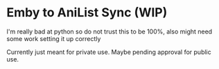 # Emby to AniList Sync (WIP)

I'm really bad at python so do not trust this to be 100%, also might need some work setting it up correctly

Currently just meant for private use. Maybe pending approval for public use.


[//]: # ([![Build Status]&#40;https://travis-ci.com/RickDB/EmbyAniSync.svg?branch=master&#41;]&#40;https://travis-ci.com/RickDB/EmbyAniSync&#41;![Docker]&#40;https://github.com/rickdb/Docker-EmbyAniSync/actions/workflows/docker-publish.yml/badge.svg&#41;)

[//]: # ()
[//]: # ()
[//]: # (![Logo]&#40;logo.png&#41;)

[//]: # ()
[//]: # (If you manage your Anime with Emby this will allow you to sync your libraries to [AniList]&#40;https://anilist.co&#41;  , recommend using Emby with the [HAMA agent]&#40;https://github.com/ZeroQI/Hama.bundle&#41; for best Anime name matches.)

[//]: # ()
[//]: # (Unwatched Anime in Emby will not be synced so only those that have at least one watched episode, updates to AniList are only send with changes so need to worry about messing up watch history.)

[//]: # ()
[//]: # ()
[//]: # (This version is based on my previous project  [EmbyMalSync]&#40;https://github.com/RickDB/EmbyMALSync&#41; which due to MAL closing their API is no longer working, this might change in the future and if it does will resume working on that again as as well.)

[//]: # ()
[//]: # ()
[//]: # (**If you want test it out first without updating your actual AniList entries check out ``Skip list updating for testing `` from the ``Optional features`` section of this readme**)

[//]: # ()
[//]: # (## Setup)

[//]: # ()
[//]: # (### Step 1 - install Python)

[//]: # ()
[//]: # (Make sure you have Python 3.7 or higher installed:)

[//]: # ()
[//]: # ([Python homepage]&#40;https://www.python.org/&#41;)

[//]: # ()
[//]: # ()
[//]: # (### Step 2 - Download project files)

[//]: # ()
[//]: # (Get the latest version using your favorite git client or by downloading the latest release from here:)

[//]: # ()
[//]: # (https://github.com/RickDB/EmbyAniSync/archive/master.zip)

[//]: # ()
[//]: # ()
[//]: # (### Step 3 - Configuration)

[//]: # ()
[//]: # (From the project directory rename `settings.ini.example` to `settings.ini`, open `settings.ini` with your favorite text editor and edit where needed.)

[//]: # ()
[//]: # ()
[//]: # (#### Emby)

[//]: # ()
[//]: # (Only choose one of the authentication methods, MyEmby is the easiest.)

[//]: # ()
[//]: # (##### MyEmby authentication &#40;prefered&#41;)

[//]: # ()
[//]: # (For MyEmby authentication you will need your Emby server name and Emby account login information, for example:)

[//]: # ()
[//]: # (```)

[//]: # ([EMBY])

[//]: # (anime_section = Anime)

[//]: # (authentication_method = myemby)

[//]: # ()
[//]: # (server = Sadala)

[//]: # (myemby_user = Goku)

[//]: # (myemby_password = kamehameha)

[//]: # (```)

[//]: # ()
[//]: # (This completes the MyEmby authentication and **only** if you want to sync against a specific Emby Home user which isn't the admin user follow the below instructions:)

[//]: # ()
[//]: # (For this to work lookup the home username on your Emby server and also fill in your full Emby server URL, for example:)

[//]: # ()
[//]: # (```)

[//]: # ([EMBY])

[//]: # (anime_section = Anime)

[//]: # (authentication_method = myemby)

[//]: # ()
[//]: # (# MyEmby)

[//]: # (server = Sadala)

[//]: # (myemby_user = John # has to be the Emby admin user acount)

[//]: # (myemby_password = Doe)

[//]: # ()
[//]: # (# if you enable home_user_sync it will only sync against that specific Emby home user, it requires the full url of your Emby server just like with the Direct IP method)

[//]: # (# home_username is the actual Emby home username and not their e-mail address, this is also case sensitive)

[//]: # ()
[//]: # (home_user_sync = True)

[//]: # (home_username = Megumin # the home user account you want to sync with and can not be the admin user)

[//]: # (home_server_base_url = http://127.0.0.1:32400)

[//]: # (```)

[//]: # ()
[//]: # (##### Direct Emby authentication &#40;advanced users&#41;)

[//]: # ()
[//]: # (The direct authentication method is for users that don't want to use Emby its online authentication system however is more complex to setup, for this you need to find your token manually:)

[//]: # ()
[//]: # (https://support.emby.tv/articles/204059436-finding-an-authentication-token-x-emby-token/)

[//]: # ()
[//]: # (Afterwards can enter your full Emby site url and above authentication token, for example:)

[//]: # ()
[//]: # (```)

[//]: # ([EMBY])

[//]: # (anime_section = Anime)

[//]: # (authentication_method = direct)

[//]: # ()
[//]: # (base_url = http://192.168.1.234:32400)

[//]: # (token = abcdef123456789)

[//]: # (```)

[//]: # ()
[//]: # (##### Section configuration)

[//]: # ()
[//]: # (In the settings file enter your Emby library / section name containing your Anime, for example:)

[//]: # ()
[//]: # (```)

[//]: # ([EMBY])

[//]: # (anime_section = Anime)

[//]: # (```)

[//]: # ()
[//]: # (Multiple libraries are now supported and you separate them by using the pipeline &#40;"|"&#41; character like so:)

[//]: # ()
[//]: # (```)

[//]: # ([EMBY])

[//]: # (anime_section = Anime|Anime2)

[//]: # (```)

[//]: # ()
[//]: # (#### AniList)

[//]: # ()
[//]: # (For AniList you need get a so called `access_token` which you can retrieve via this link and if not logged in will ask you to do so:)

[//]: # ()
[//]: # (https://anilist.co/api/v2/oauth/authorize?client_id=1549&response_type=token)

[//]: # ()
[//]: # (Make sure to copy the entire key as it is pretty long and paste that in the settings file under 'access_token', no need to enclose it just paste it as-is.)

[//]: # ()
[//]: # (Afterwards make sure to also fill in your AniList username as well which is your actual username not your e-mail address like for example:)

[//]: # ()
[//]: # (```)

[//]: # ([ANILIST])

[//]: # (username = GoblinSlayer)

[//]: # (access_token = iLikeToastyGoblins.)

[//]: # (```)

[//]: # ()
[//]: # (### Step 4 - Install requirements)

[//]: # ()
[//]: # (Install the addtional requirements using the Python package installer &#40;pip&#41; from within the project folder:)

[//]: # ()
[//]: # (`pip install -r requirements.txt`)

[//]: # ()
[//]: # ()
[//]: # (### Step 5 - Start syncing)

[//]: # ()
[//]: # (Now that configuration is finished and requirements have been installed we can finally start the sync script:)

[//]: # ()
[//]: # (`python EmbyAniSync.py`)

[//]: # ()
[//]: # (Depending on library size and server can take a few minutes to finish, for scheduled syncing you can create a cronjob, systemd timer or windows task which runs it every 30 minutes for instance.)

[//]: # ()
[//]: # (See [Systemd service]&#40;https://github.com/RickDB/EmbyAniSync/wiki/Systemd-service&#41; for a tutorial on how to set up a timer with systemd.)

[//]: # ()
[//]: # (## Optional features)

[//]: # ()
[//]: # (### Custom anime mapping)

[//]: # ()
[//]: # (You can manually link a Emby title and season to an AniList ID, to do so:)

[//]: # ()
[//]: # (- From the project folder copy `custom_mappings.yaml.example` to `custom_mappings.yaml`)

[//]: # (- Add new entries there in the following format:)

[//]: # ()
[//]: # (```yaml)

[//]: # (  - title: "Emby title for series")

[//]: # (    seasons:)

[//]: # (      - season: Emby season)

[//]: # (        anilist-id: AniList series ID)

[//]: # (      - season: Emby season)

[//]: # (        anilist-id: AniList series ID)

[//]: # (```)

[//]: # ()
[//]: # (If the Emby season should be split into 2 seasons, add an optional `start` parameter to each season like this:)

[//]: # ()
[//]: # (```yaml)

[//]: # (  - title: "Re:ZERO -Starting Life in Another World-")

[//]: # (    seasons:)

[//]: # (      - season: 2)

[//]: # (        anilist-id: 108632)

[//]: # (        start: 1)

[//]: # (      - season: 2)

[//]: # (        anilist-id: 119661)

[//]: # (        start: 14)

[//]: # (```)

[//]: # ()
[//]: # (Episodes 1-13 will be mapped to Re:Zero 2nd Season Part 1, episodes 14 and higher will be mapped to Re:Zero 2nd Season Part 2.)

[//]: # ()
[//]: # (- To find out the AniList ID you can visit the series page and copy it from the site url, like for example My Shield hero has ID 99263:)

[//]: # ()
[//]: # (https://anilist.co/anime/99263/Tate-no-Yuusha-no-Nariagari)

[//]: # ()
[//]: # (- You can remove any existing entries from the example file as they are purely instructional)

[//]: # (- Upon startup it will check if the file is a valid YAML file. The most likely reason it's not is because you didn't put quotes around an anime title with special characters &#40;e.g. ":"&#41; in it.)

[//]: # ()
[//]: # (#### Community mappings)

[//]: # ()
[//]: # (There are some mappings provided by the Github community at https://github.com/RickDB/EmbyAniSync-Custom-Mappings/. For now you can use the mapping files by copying parts into your own mapping file.)

[//]: # ()
[//]: # (The feature of synonyms was introduced for the community mappings where you can specify that a show can have one of multiple titles but should be mapped the same way. See Shaman King &#40;2021&#41; in the example mapping file.)

[//]: # ()
[//]: # (### Custom settings file location)

[//]: # ()
[//]: # (If you want to load a different settings.in file you can do so by supplying it in the first argument like so:)

[//]: # ()
[//]: # (`python EmbyAniSync.py settings_alternate.ini`)

[//]: # ()
[//]: # (In case of the Tautulli sync helper script you can do as well, first argument will then be settings filename and second will be the series name like so:)

[//]: # ()
[//]: # (`python TautulliSyncHelper.py  settings_alternate.ini <emby show name>`)

[//]: # ()
[//]: # (### Make Emby watched episode count take priority)

[//]: # ()
[//]: # (By default if AniList episode count watched is higher than that of Emby it will skip over, this can be overriden with the setting `emby_episode_count_priority`)

[//]: # ()
[//]: # (When set to True it will update the AniList entry if Emby watched episode count is higher than 0 and will not take into account the AniList watched episode count even if that is higher.)

[//]: # ()
[//]: # (**Use this with caution as normally this isn't required and only meant for certain use cases.**)

[//]: # ()
[//]: # (### Skip list updating for testing)

[//]: # ()
[//]: # (In your settings file there's a setting called `skip_list_update` which you can set to True or False, if set to True it will **NOT** update your AniList which is useful if you want to do a test run to check if everything lines up properly.)

[//]: # ()
[//]: # (### Tautulli Sync Helper script)

[//]: # ()
[//]: # (In the project folder you will find `TautulliSyncHelper.py` which you can use to sync a single Emby show to AniList for use in Tautulli script notifcations &#40;trigger on playback stop&#41;.)

[//]: # ()
[//]: # (Usage is as follows:)

[//]: # ()
[//]: # (`python TautulliSyncHelper.py <emby show name>`)

[//]: # ()
[//]: # (Depending on your OS make sure to place the show name between single or double quotes, for more information see the wiki page:)

[//]: # ()
[//]: # (https://github.com/RickDB/EmbyAniSync/wiki/Tautulli-sync-script)

[//]: # ()
[//]: # (## Docker)

[//]: # ()
[//]: # (Docker version is located here: [EmbyAniSync]&#40;https://github.com/RickDB/EmbyAniSync/pkgs/container/embyanisync&#41;)

[//]: # ()
[//]: # (Another docker container for Tautulli with built-in EmbyAniSync can be found here: [Tautulli-EmbyAniSync]&#40;https://github.com/RickDB/EmbyAniSync/pkgs/container/tautulli-embyanisync&#41;)

[//]: # ()
[//]: # ()
[//]: # (## Requirements)

[//]: # ()
[//]: # ([Python 3.7 or higher]&#40;https://www.python.org/&#41;)

[//]: # ()
[//]: # (## Support)

[//]: # ()
[//]: # (Support thread is located on AniList:)

[//]: # ()
[//]: # (https://anilist.co/forum/thread/6443)

[//]: # ()
[//]: # (Optionally also on Emby forums but less active there:)

[//]: # ()
[//]: # (https://forums.emby.tv/t/embyanisync-sync-your-emby-library-to-anilist/365826)

[//]: # ()
[//]: # (## Planned)

[//]: # ()
[//]: # (Currently planned for future releases:)

[//]: # ()
[//]: # (- [ ] XREF title matching based on HAMA which uses custom lists and AniDB)

[//]: # (- [ ] Add setting to skip updating shows with dropped state on user list)

[//]: # (- [ ] Ignore anime list support &#40;based on content rating and / or title&#41;)

[//]: # (- [ ] Improve error handling)

[//]: # ()
[//]: # (## Credits)

[//]: # ()
[//]: # ([Python-EmbyAPI]&#40;https://github.com/pkkid/python-embyapi&#41;)
